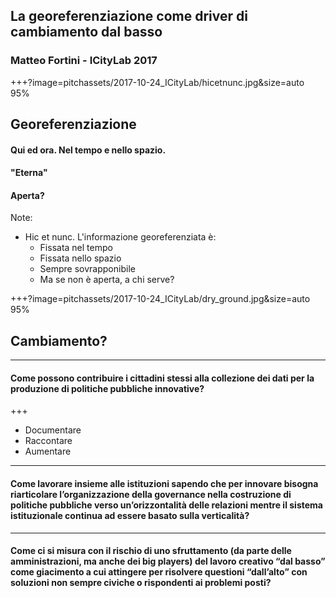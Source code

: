 ## La georeferenziazione come driver di cambiamento dal basso

### Matteo Fortini - ICityLab 2017


+++?image=pitchassets/2017-10-24_ICityLab/hicetnunc.jpg&size=auto 95%

## Georeferenziazione

#### Qui ed ora. Nel tempo e nello spazio.

#### "Eterna"

#### Aperta?

Note:
- Hic et nunc. L'informazione georeferenziata è:
    - Fissata nel tempo
    - Fissata nello spazio
    - Sempre sovrapponibile
    - Ma se non è aperta, a chi serve?

+++?image=pitchassets/2017-10-24_ICityLab/dry_ground.jpg&size=auto 95%

## Cambiamento?

---

#### Come possono contribuire i cittadini stessi alla collezione dei dati per la produzione di politiche pubbliche innovative?

+++

* Documentare
* Raccontare
* Aumentare

--- 

#### Come lavorare insieme alle istituzioni sapendo che per innovare bisogna riarticolare l’organizzazione della governance nella costruzione di politiche pubbliche verso un’orizzontalità delle relazioni mentre il sistema istituzionale continua ad essere basato sulla verticalità?

---

#### Come ci si misura con il rischio di uno sfruttamento (da parte delle amministrazioni, ma anche dei big players) del lavoro creativo “dal basso” come giacimento a cui attingere per risolvere questioni “dall’alto” con soluzioni non sempre civiche o rispondenti ai problemi posti?
